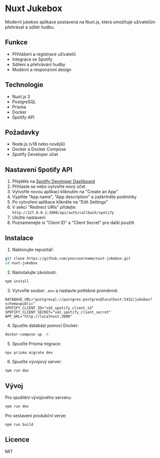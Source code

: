 # Nuxt Jukebox

Moderní jukebox aplikace postavená na Nuxt.js, která umožňuje uživatelům přehrávat a sdílet hudbu.

## Funkce

- Přihlášení a registrace uživatelů
- Integrace se Spotify
- Sdílení a přehrávání hudby
- Moderní a responzivní design

## Technologie

- Nuxt.js 3
- PostgreSQL
- Prisma
- Docker
- Spotify API

## Požadavky

- Node.js (v18 nebo novější)
- Docker a Docker Compose
- Spotify Developer účet

## Nastavení Spotify API

1. Přejděte na [Spotify Developer Dashboard](https://developer.spotify.com/dashboard/)
2. Přihlaste se nebo vytvořte nový účet
3. Vytvořte novou aplikaci kliknutím na "Create an App"
4. Vyplňte "App name", "App description" a zaškrtněte podmínky
5. Po vytvoření aplikace klikněte na "Edit Settings"
6. V sekci "Redirect URIs" přidejte: `http://127.0.0.1:3000/api/auth/callback/spotify`
7. Uložte nastavení
8. Poznamenejte si "Client ID" a "Client Secret" pro další použití

## Instalace

1. Naklonujte repozitář:
```bash
git clone https://github.com/yourusername/nuxt-jukebox.git
cd nuxt-jukebox
```

2. Nainstalujte závislosti:
```bash
npm install
```

3. Vytvořte soubor `.env` a nastavte potřebné proměnné:
```env
DATABASE_URL="postgresql://postgres:postgres@localhost:5432/jukebox?schema=public"
SPOTIFY_CLIENT_ID="váš_spotify_client_id"
SPOTIFY_CLIENT_SECRET="váš_spotify_client_secret"
APP_URL="http://localhost:3000"
```

4. Spusťte databázi pomocí Docker:
```bash
docker-compose up -d
```

5. Spusťte Prisma migrace:
```bash
npx prisma migrate dev
```

6. Spusťte vývojový server:
```bash
npm run dev
```

## Vývoj

Pro spuštění vývojového serveru:
```bash
npm run dev
```

Pro sestavení produkční verze:
```bash
npm run build
```

## Licence

MIT
